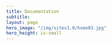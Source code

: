 ```yaml
---
title: Documentation
subtitle: 
layout: page
hero_image: "/img/sitev1.0/home03.jpg"
hero_height: is-small
---
```



